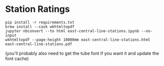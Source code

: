 # Station Ratings

```
pip install -r requirements.txt
brew install --cask wkhtmltopdf
jupyter nbconvert --to html east-central-line-stations.ipynb --no-input
wkhtmltopdf --page-height 10000mm east-central-line-stations.html east-central-line-stations.pdf
```

(you'll probably also need to get the tube font if you want it and update the font cache)